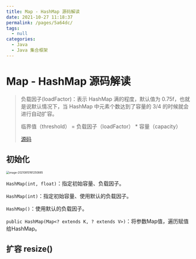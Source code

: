 ```yaml
---
title: Map - HashMap 源码解读
date: 2021-10-27 11:18:37
permalink: /pages/5a64dc/
tags: 
  - null
categories: 
  - Java
  - Java 集合框架
---
```


# Map - HashMap 源码解读

> 负载因子(loadFactor)：表示 HashMap 满的程度，默认值为 0.75f，也就是说默认情况下，当 HashMap 中元素个数达到了容量的 3/4 的时候就会进行自动扩容。
>
> 临界值（threshold） = 负载因子（loadFactor） \* 容量（capacity）
>
> [源码](http://coderead.pandacode.cn:82/xref/java-8/java/util/HashMap.java)



## 初始化

<img src="https://cdn.jsdelivr.net/gh/guoshunfa/files/blog/202109111301540.png" alt="image-20210810161250885" style="zoom:50%;" />

`HashMap(int, float)`：指定初始容量、负载因子。

`HashMap(int)`：指定初始容量、使用默认的负载因子。

`HashMap()`：使用默认的负载因子。

`public HashMap(Map<? extends K, ? extends V>)`：将参数Map值，遍历赋值给HashMap。

## 扩容 resize()

